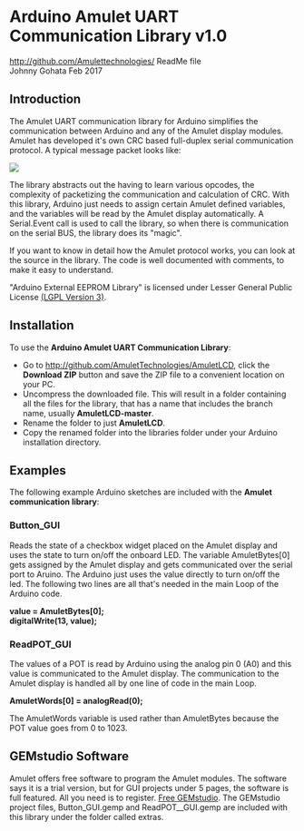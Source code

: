 # Arduino Amulet UART Communication Library v1.0 #
http://github.com/Amulettechnologies/
ReadMe file  
Johnny Gohata  Feb 2017


## Introduction ##

The Amulet UART communication library for Arduino simplifies the communication between Arduino and any of the Amulet display modules. Amulet has developed it's own CRC based full-duplex serial communication protocol.  A typical message packet looks like:

![](http://www.amulettechnologies.com/images/jdownloads/downloadimages/Protocol.jpg)


The library abstracts out the having to learn various opcodes, the complexity of packetizing the communication and calculation of CRC. With this library, Arduino just needs to assign certain Amulet defined variables, and the variables will be read by the Amulet display automatically.  A Serial.Event call is used to call the library, so when there is communication on the serial BUS, the library does its "magic". 

If you want to know in detail how the Amulet protocol works, you can look at the source in the library.  The code is well documented with comments, to make it easy to understand. 

"Arduino External EEPROM Library" is licensed under Lesser General Public License 
 [(LGPL Version 3)](http://gnu.org/licenses/lgpl.html).

## Installation ##
To use the **Arduino Amulet UART Communication Library**:  
- Go to http://github.com/AmuletTechnologies/AmuletLCD, click the **Download ZIP** button and save the ZIP file to a convenient location on your PC.
- Uncompress the downloaded file.  This will result in a folder containing all the files for the library, that has a name that includes the branch name, usually **AmuletLCD-master**.
- Rename the folder to just **AmuletLCD**.
- Copy the renamed folder into the libraries folder under your Arduino installation directory. 

## Examples ##
The following example Arduino sketches are included with the **Amulet communication library**:
###  Button_GUI  

Reads the state of a checkbox widget placed on the Amulet display and uses the state to turn on/off the onboard LED. The variable AmuletBytes[0] gets assigned by the Amulet display and gets communicated over the serial port to Aruino.  The Arduino just uses the value directly to turn on/off the led.  The following two lines are all that's needed in the main Loop of the Arduino code.

**value = AmuletBytes[0]; </br>
  digitalWrite(13, value);**

###  ReadPOT_GUI  

The values of a POT is read by Arduino using the analog pin 0 (A0) and this value is communicated to the Amulet display. The communication to the Amulet display is handled all by one line of code in the main Loop.

**AmuletWords[0] = analogRead(0);** </br> 


The AmuletWords variable is used rather than AmuletBytes because the POT value goes from 0 to 1023.


## GEMstudio Software ##
Amulet offers free software to program the Amulet modules. The software says it is a trial version, but for GUI projects under 5 pages, the software is full featured. All you need is to register.   [Free GEMstudio](http://www.amulettechnologies/index.php/sales/try-software).  The GEMstudio project files, Button_GUI.gemp and ReadPOT__GUI.gemp are included with this library under the folder called extras.  
